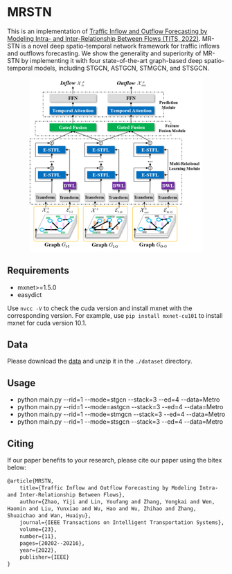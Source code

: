 # MRSTN #
This is an implementation of [Traffic Inflow and Outflow Forecasting by Modeling Intra- and Inter-Relationship Between Flows (TITS, 2022)](https://ieeexplore.ieee.org/abstract/document/9827999/). MR-STN is a novel deep spatio-temporal network framework for traffic inflows and outflows forecasting. We show the generality and superiority of MR-STN by implementing it with four state-of-the-art graph-based deep spatio-temporal models, including STGCN, ASTGCN, STMGCN, and STSGCN.

<div  align="center">    
<img src="MR-STN.png" width = "400" />
</div>

## Requirements
- mxnet>=1.5.0
- easydict

Use ```nvcc -V``` to check the cuda version and install mxnet with the corresponding version. For example, use ```pip install mxnet-cu101``` to install mxnet for cuda version 10.1.

## Data
Please download the [data](https://pan.baidu.com/s/15mF4Bv67oeN_zHogtKK4Dg?pwd=m876) and unzip it in the ```./dataset``` directory.

## Usage
- python main.py --rid=1 --mode=stgcn --stack=3 --ed=4  --data=Metro
- python main.py --rid=1 --mode=astgcn --stack=3 --ed=4  --data=Metro
- python main.py --rid=1 --mode=stmgcn --stack=3 --ed=4  --data=Metro
- python main.py --rid=1 --mode=stsgcn --stack=3 --ed=4  --data=Metro

## Citing
If our paper benefits to your research, please cite our paper using the bitex below:

    @article{MRSTN,
        title={Traffic Inflow and Outflow Forecasting by Modeling Intra- and Inter-Relationship Between Flows},
        author={Zhao, Yiji and Lin, Youfang and Zhang, Yongkai and Wen, Haomin and Liu, Yunxiao and Wu, Hao and Wu, Zhihao and Zhang, Shuaichao and Wan, Huaiyu},
        journal={IEEE Transactions on Intelligent Transportation Systems},
        volume={23},
        number={11},
        pages={20202--20216},
        year={2022},
        publisher={IEEE}
    }
